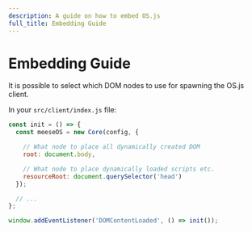 ```yaml
---
description: A guide on how to embed OS.js
full_title: Embedding Guide
---
```


# Embedding Guide

It is possible to select which DOM nodes to use for spawning the OS.js client.

In your `src/client/index.js` file:

```javascript
const init = () => {
  const meeseOS = new Core(config, {

    // What node to place all dynamically created DOM
    root: document.body,

    // What node to place dynamically loaded scripts etc.
    resourceRoot: document.querySelector('head')
  });

  // ...
};

window.addEventListener('DOMContentLoaded', () => init());
```
